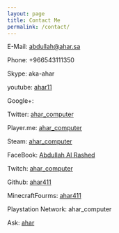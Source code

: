 ```yaml
---
layout: page
title: Contact Me
permalink: /contact/
---
```


<link rel="shortcut icon" href="/assets/favicon.ico" type="image/x-icon" />

E-Mail: abdullah@ahar.sa

Phone: +966543111350

Skype: aka-ahar

youtube: [ahar11](http://www.youtube.com/c/ahar11/)

Google+: <a href="https://plus.google.com/ahar11" rel="publisher"></a>

Twitter: [ahar_computer](https://twitter.com/ahar_computer)

Player.me: [ahar_computer](https://player.me/ahar_computer)

Steam: [ahar_computer](http://steamcommunity.com/id/ahar_computer)

FaceBook: [Abdullah Al Rashed](https://www.facebook.com/abdullah.ahar.alrashed)

Twitch: [ahar_computer](http://www.twitch.tv/ahar_computer/profile)

Github: [ahar411](https://github.com/ahar411)

MinecraftFourms: [ahar411](http://www.minecraftforum.net/members/ahar411)

Playstation Network: ahar_computer

Ask: [ahar](http://www.ask.fm/ahar)
